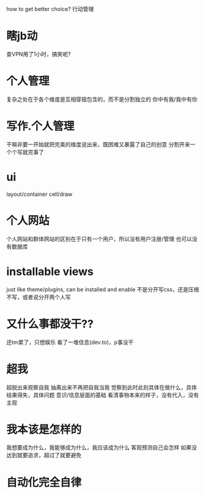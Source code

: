 how to get better choice?
	行动管理
# 瞎jb动
查VPN用了1小时，搞笑呢?
# 个人管理
复杂之处在于各个维度是互相穿插包含的，而不是分割独立的
你中有我/我中有你
# 写作.个人管理
干嘛非要一开始就把完美的维度说出来，既困难又暴露了自己的创意
分割开来一个个写就完事了
# ui
layout/container
cell/draw
# 个人网站
个人网站和群体网站的区别在于只有一个用户，所以没有用户注册/管理
也可以没有数据库
# installable views
just like theme/plugins, can be installed and enable
不是分开写css，还是压根不写，或者说分开两个人写
# 又什么事都没干??
还tm累了，只想娱乐
看了一堆信息(dev.to)，p事没干
# 超我
超脱出来观察自我
抽离出来不再把自我当我
觉察到此时此刻具体在做什么，具体结果得失，具体问题
意识/信息层面的基础
看清事物本来的样子，没有代入，没有主观
# 我本该是怎样的
我想要成为什么，我能够成为什么，我应该成为什么
客观预测自己会怎样
如果没达到就要追求，超过了就要避免
# 自动化完全自律
